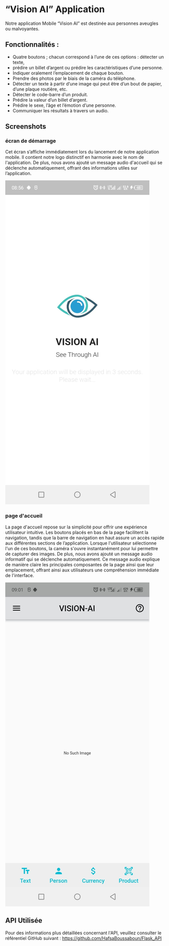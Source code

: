 
# “Vision AI” Application 

Notre application Mobile “Vision AI” est destinée aux personnes aveugles ou malvoyantes.



## Fonctionnalités :
- Quatre boutons ; chacun correspond à l’une de ces options : détecter un texte,
- prédire un billet d’argent ou prédire les caractéristiques d’une personne.
- Indiquer oralement l’emplacement de chaque bouton.
- Prendre des photos par le biais de la caméra du téléphone.
- Détecter un texte à partir d’une image qui peut être d’un bout de papier, d’une plaque
routière, etc.
- Détecter le code-barre d’un produit.
- Prédire la valeur d’un billet d’argent.
- Prédire le sexe, l’âge et l’émotion d’une personne.
- Communiquer les résultats à travers un audio.

## Screenshots
### écran de démarrage
Cet écran s’affiche immédiatement lors du lancement de notre application mobile.
Il contient notre logo distinctif en harmonie avec le nom de l'application. De plus, nous avons
ajouté un message audio d'accueil qui se déclenche automatiquement, offrant des informations
utiles sur l’application.

![App Screenshot](https://github.com/HafsaBoussaboun/VisionAI_Application/blob/main/screen%20(3).jpeg?raw=true)

### page d'accueil
La page d'accueil repose sur la simplicité pour offrir une expérience utilisateur intuitive. Les
boutons placés en bas de la page facilitent la navigation, tandis que la barre de navigation en
haut assure un accès rapide aux différentes sections de l’application. Lorsque l'utilisateur
sélectionne l'un de ces boutons, la caméra s'ouvre instantanément pour lui permettre de capturer
des images.
De plus, nous avons ajouté un message audio informatif qui se déclenche automatiquement. Ce
message audio explique de manière claire les principales composantes de la page ainsi que leur
emplacement, offrant ainsi aux utilisateurs une compréhension immédiate de l'interface.

![App Screenshot](https://github.com/HafsaBoussaboun/VisionAI_Application/blob/main/screen%20(2).jpeg?raw=true)
## API Utilisée 

Pour des informations plus détaillées concernant l'API, veuillez consulter le référentiel GitHub suivant : https://github.com/HafsaBoussaboun/Flask_API


